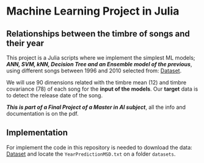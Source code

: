 # Machine Learning Project in Julia
##  Relationships between the timbre of songs and their year

This project is a Julia scripts where we implement the simplest ML models; ***ANN, SVM, kNN, Decision Tree and an Ensemble model of the previous***,  using different songs between 1996 and 2010 selected from: 
[Dataset](https://archive.ics.uci.edu/dataset/203/yearpredictionmsd). 

We will use 90 dimensions related with the timbre mean (12) and timbre covariance (78) of each song for the **input of the models**. Our **target** data is to detect the release date of the song.

***This is part of a Final Project of a Master in AI subject***, all the info and documentation is on the pdf.

## Implementation
For implement the code in this repository is needed to download the data: [Dataset](https://archive.ics.uci.edu/dataset/203/yearpredictionmsd) and locate the `YearPredictionMSD.txt` on a folder `datasets`.
